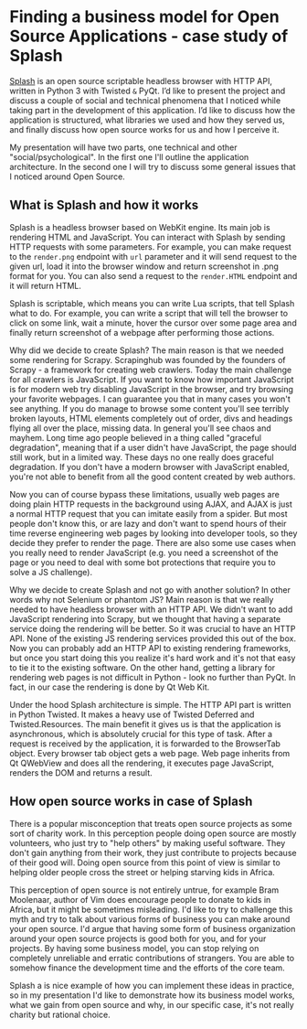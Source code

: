 # Finding a business model for Open Source Applications - case study of Splash

[Splash](http://splash.readthedocs.io/en/stable/) is an open source scriptable headless browser with
HTTP API, written in Python 3 with Twisted `&` PyQt. I’d like to present the project and discuss
a couple of social and technical phenomena that I noticed while taking part in the development of
this application. I’d like to discuss how the application is structured, what libraries we used and
how they served us, and finally discuss how open source works for us and how I perceive it.

My presentation will have two parts, one technical and other "social/psychological". In the first
one I'll outline the application architecture. In the second one I will try to discuss some general
issues that I noticed around Open Source.

## What is Splash and how it works

Splash is a headless browser based on WebKit engine. Its main job is rendering HTML and JavaScript.
You can interact with Splash by sending HTTP requests with some parameters. For example, you can make
request to the `render.png` endpoint with `url` parameter and it will send request to the given url, load
it into the browser window and return screenshot in .png format for you. You can also send a request to
the `render.HTML` endpoint and it will return HTML.

Splash is scriptable, which means you can write Lua scripts, that tell Splash what to do. For example,
you can write a script that will tell the browser to click on some link, wait a minute, hover the cursor over
some page area and finally return screenshot of a webpage after performing those actions.

Why did we decide to create Splash? The main reason is that we needed some rendering for Scrapy. Scrapinghub
was founded by the founders of Scrapy - a framework for creating web crawlers.
Today the main challenge for all crawlers is JavaScript. If you want
to know how important JavaScript is for modern web try disabling JavaScript in the browser, and try
browsing your favorite webpages. I can guarantee you that in many cases you won't see anything. If
you do manage to browse some content you'll see terribly broken layouts, HTML elements completely
out of order, divs and headings flying all over the place, missing data. In general you'll see
chaos and mayhem. Long time ago people believed in a thing called "graceful degradation", meaning that
if a user didn't have JavaScript, the page should still work, but in a limited way. These days no one really
does graceful degradation. If you don't have a modern browser with JavaScript enabled, you're not able
to benefit from all the good content created by web authors.

Now you can of course bypass these limitations, usually web pages are doing plain HTTP requests
in the background using AJAX, and AJAX is just a normal HTTP request that you can imitate easily from a spider.
But most people don't know this, or are lazy and don't want to spend hours of their time reverse engineering web
pages by looking into developer tools, so they decide they prefer to render the page. There are also some
use cases when you really need to render JavaScript (e.g. you need a screenshot of the page or you need
to deal with some bot protections that require you to solve a JS challenge).

Why we decide to create Splash and not go with another solution? In other words why not Selenium or
phantom JS? Main reason is that we really needed to have headless browser with an HTTP API. We didn't
want to add JavaScript rendering into Scrapy, but we thought that having a separate service doing the rendering
will be better. So it was crucial to have an HTTP API. None of the existing JS rendering services provided
this out of the box. Now you can probably add an HTTP API to existing rendering frameworks, but once you
start doing this you realize it's hard work and it's not that easy to tie it to the existing software. On
the other hand, getting a library for rendering web pages is not difficult in Python - look no further
than PyQt. In fact, in our case the rendering is done by Qt Web Kit.

Under the hood Splash architecture is simple. The HTTP API part is written in Python Twisted. It makes
a heavy use of Twisted Deferred and Twisted.Resources. The main benefit it gives us is that the application
is asynchronous, which is absolutely crucial for this type of task. After a request is received by
the application, it is forwarded to the BrowserTab object. Every browser tab
object gets a web page. Web page inherits from Qt QWebView and does all the rendering, it
executes page JavaScript, renders the DOM and returns a result.

## How open source works in case of Splash

There is a popular misconception that treats open source projects as some sort of charity work. In
this perception people doing open source are mostly volunteers, who just try to "help others"
by making useful software. They don't gain anything from their work, they just contribute to projects
because of their good will. Doing open source from this point of view is similar to helping older
people cross the street or helping starving kids in Africa.

This perception of open source is not entirely untrue, for example Bram Moolenaar, author of Vim
does encourage people to donate to kids in Africa, but it might be sometimes
misleading. I'd like to try to challenge this myth and try to talk about various forms of business
you can make around your open source. I'd argue that having some form of business organization around
your open source projects is good both for you, and for your projects. By having some business model,
you can stop relying on completely unreliable and erratic contributions of strangers. You are able
to somehow finance the development time and the efforts of the core team.

Splash a is nice example of how you can implement these ideas in practice, so in my presentation I'd
like to demonstrate how its business model works, what we gain from open source and
why, in our specific case, it's not really charity but rational choice.
